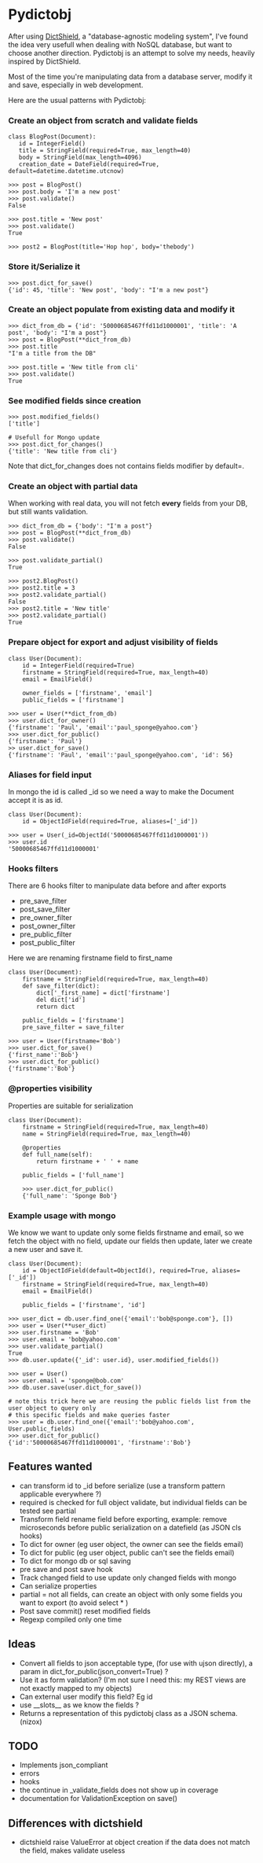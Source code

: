 # Pydictobj

After using [DictShield](https://github.com/j2labs/dictshield), a "database-agnostic modeling system", I've found the idea very usefull when dealing with NoSQL database, but want to choose another direction.
Pydictobj is an attempt to solve my needs, heavily inspired by DictShield.

Most of the time you're manipulating data from a database server, modify it and save, especially in web development.

Here are the usual patterns with Pydictobj:

### Create an object from scratch and validate fields

    class BlogPost(Document):
       id = IntegerField()
       title = StringField(required=True, max_length=40)
       body = StringField(max_length=4096)
       creation_date = DateField(required=True, default=datetime.datetime.utcnow)

	>>> post = BlogPost() 
    >>> post.body = 'I'm a new post'
    >>> post.validate()
    False

    >>> post.title = 'New post'
    >>> post.validate()
    True

	>>> post2 = BlogPost(title='Hop hop', body='thebody')

### Store it/Serialize it

    >>> post.dict_for_save()
    {'id': 45, 'title': 'New post', 'body': "I'm a new post"}

### Create an object populate from existing data and modify it

    >>> dict_from_db = {'id': '50000685467ffd11d1000001', 'title': 'A post', 'body': "I'm a post"}
    >>> post = BlogPost(**dict_from_db)
    >>> post.title
    "I'm a title from the DB"
	
	>>> post.title = 'New title from cli'
    >>> post.validate()
    True
    
### See modified fields since creation

    >>> post.modified_fields()
    ['title']

	# Usefull for Mongo update
    >>> post.dict_for_changes()
    {'title': 'New title from cli'}

Note that dict_for_changes does not contains fields modifier by default=.

### Create an object with partial data
When working with real data, you will not fetch **every** fields from your DB, but still wants validation.

	>>> dict_from_db = {'body': "I'm a post"}
    >>> post = BlogPost(**dict_from_db)
	>>> post.validate()
	False
	
	>>> post.validate_partial()
	True
	
	>>> post2.BlogPost()
	>>> post2.title = 3
	>>> post2.validate_partial()
	False
	>>> post2.title = 'New title'
	>>> post2.validate_partial()
	True

### Prepare object for export and adjust visibility of fields

    class User(Document):
        id = IntegerField(required=True)
        firstname = StringField(required=True, max_length=40)
        email = EmailField()
    
		owner_fields = ['firstname', 'email']
		public_fields = ['firstname']
		
	>>> user = User(**dict_from_db)
	>>> user.dict_for_owner()
	{'firstname': 'Paul', 'email':'paul_sponge@yahoo.com'}
	>>> user.dict_for_public()
	{'firstname': 'Paul'}
	>> user.dict_for_save()
	{'firstname': 'Paul', 'email':'paul_sponge@yahoo.com', 'id': 56}

### Aliases for field input
In mongo the id is called _id so we need a way to make the Document accept it is as id.

    class User(Document):
	    id = ObjectIdField(required=True, aliases=['_id'])
		
	>>> user = User(_id=ObjectId('50000685467ffd11d1000001'))
	>>> user.id
	'50000685467ffd11d1000001'
	
### Hooks filters
There are 6 hooks filter to manipulate data before and after exports

* pre\_save_filter
* post\_save_filter
* pre\_owner_filter
* post\_owner_filter
* pre\_public_filter
* post\_public_filter

Here we are renaming firstname field to first_name

    class User(Document):
        firstname = StringField(required=True, max_length=40)
		def save_filter(dict):
			dict['_first_name] = dict['firstname']
			del dict['id']
			return dict	
		
		public_fields = ['firstname']
		pre_save_filter = save_filter
		
	>>> user = User(firstname='Bob')
	>>> user.dict_for_save()
	{'first_name':'Bob'}
	>>> user.dict_for_public()
	{'firstname':'Bob'}
	
### @properties visibility
Properties are suitable for serialization

    class User(Document):
		firstname = StringField(required=True, max_length=40)
		name = StringField(required=True, max_length=40)
		
		@properties
		def full_name(self):
			return firstname + ' ' + name
			
		public_fields = ['full_name']
		
		>>> user.dict_for_public()
		{'full_name': 'Sponge Bob'}
    
    
### Example usage with mongo
We know we want to update only some fields firstname and email, so we fetch the object with no field, update our fields then update, later we create a new user and save it.

    class User(Document):
		id = ObjectIdField(default=ObjectId(), required=True, aliases=['_id'])
		firstname = StringField(required=True, max_length=40)
        email = EmailField()

	    public_fields = ['firstname', 'id']
		
	>>> user_dict = db.user.find_one({'email':'bob@sponge.com'}, [])
	>>> user = User(**user_dict)
	>>> user.firstname = 'Bob'
	>>> user.email = 'bob@yahoo.com'
	>>> user.validate_partial()
	True
	>>> db.user.update({'_id': user.id}, user.modified_fields())
	
	>>> user = User()
	>>> user.email = 'sponge@bob.com'
	>>> db.user.save(user.dict_for_save())
	
	# note this trick here we are reusing the public fields list from the user object to query only
	# this specific fields and make queries faster
	>>> user = db.user.find_one({'email':'bob@yahoo.com', User.public_fields)
	>>> user.dict_for_public()
	{'id':'50000685467ffd11d1000001', 'firstname':'Bob'}
        
## Features wanted

* can transform id to \_id before serialize (use a transform pattern applicable everywhere ?)
* required is checked for full object validate, but individual fields can be tested see partial
* Transform field rename field before exporting, example: remove microseconds before public serialization on a datefield (as JSON cls hooks)
* To dict for owner (eg user object, the owner can see the fields email)
* To dict for public (eg user object, public can't see the fields email)
* To dict for mongo db or sql saving
* pre save and post save hook
* Track changed field to use update only changed fields with mongo
* Can serialize properties
* partial = not all fields, can create an object with only some fields you want to export (to avoid select * ) 
* Post save commit() reset modified fields
* Regexp compiled only one time

## Ideas
* Convert all fields to json acceptable type, (for use with ujson directly), a param in dict\_for\_public(json_convert=True) ?
* Use it as form validation? (I'm not sure I need this: my REST views are not exactly mapped to my objects)
* Can external user modify this field? Eg id
* use \_\_slots\_\_ as we know the fields ?
* Returns a representation of this pydictobj class as a JSON schema. (nizox)

## TODO
* Implements json_compliant
* errors
* hooks
* the continue in _validate_fields does not show up in coverage
* documentation for ValidationException on save()

## Differences with dictshield
* dictshield raise ValueError at object creation if the data does not match the field, makes validate useless
